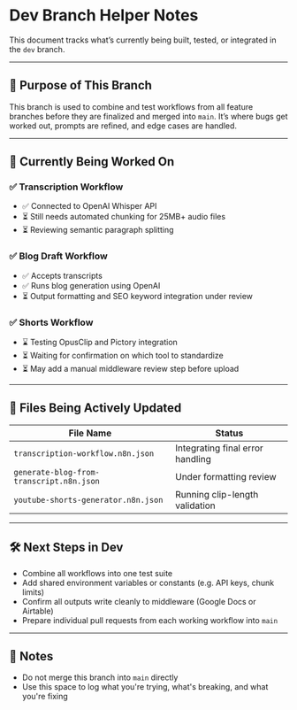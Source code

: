 # Dev Branch Helper Notes

This document tracks what’s currently being built, tested, or integrated in the `dev` branch.

---

## 📌 Purpose of This Branch

This branch is used to combine and test workflows from all feature branches before they are finalized and merged into `main`. It’s where bugs get worked out, prompts are refined, and edge cases are handled.

---

## 🔧 Currently Being Worked On

### ✅ Transcription Workflow
- ✅ Connected to OpenAI Whisper API
- ⏳ Still needs automated chunking for 25MB+ audio files
- ⏳ Reviewing semantic paragraph splitting

### ✅ Blog Draft Workflow
- ✅ Accepts transcripts
- ✅ Runs blog generation using OpenAI
- ⏳ Output formatting and SEO keyword integration under review

### ✅ Shorts Workflow
- ⌛ Testing OpusClip and Pictory integration
- ⏳ Waiting for confirmation on which tool to standardize
- ⏳ May add a manual middleware review step before upload

---

## 📁 Files Being Actively Updated

| File Name                             | Status          |
|--------------------------------------|------------------|
| `transcription-workflow.n8n.json`    | Integrating final error handling |
| `generate-blog-from-transcript.n8n.json` | Under formatting review |
| `youtube-shorts-generator.n8n.json`  | Running clip-length validation |

---

## 🛠️ Next Steps in Dev

- Combine all workflows into one test suite
- Add shared environment variables or constants (e.g. API keys, chunk limits)
- Confirm all outputs write cleanly to middleware (Google Docs or Airtable)
- Prepare individual pull requests from each working workflow into `main`

---

## 📓 Notes

- Do not merge this branch into `main` directly
- Use this space to log what you're trying, what's breaking, and what you're fixing
